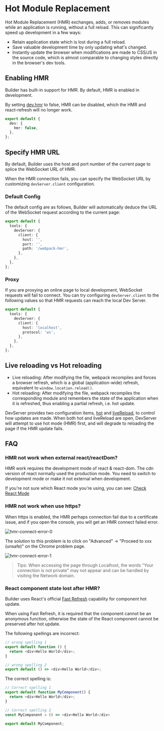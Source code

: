 # Hot Module Replacement

Hot Module Replacement (HMR) exchanges, adds, or removes modules while an application is running, without a full reload. This can significantly speed up development in a few ways:

- Retain application state which is lost during a full reload.
- Save valuable development time by only updating what's changed.
- Instantly update the browser when modifications are made to CSS/JS in the source code, which is almost comparable to changing styles directly in the browser's dev tools.

## Enabling HMR

Builder has built-in support for HMR. By default, HMR is enabled in development.

By setting [dev.hmr](/en/api/config-dev.html#devhmr) to false, HMR can be disabled, which the HMR and react-refresh will no longer work.

```ts
export default {
  dev: {
    hmr: false,
  },
};
```

## Specify HMR URL

By default, Builder uses the host and port number of the current page to splice the WebSocket URL of HMR.

When the HMR connection fails, you can specify the WebSocket URL by customizing `devServer.client` configuration.

### Default Config

The default config are as follows, Builder will automatically deduce the URL of the WebSocket request according to the current page:

```ts
export default {
  tools: {
    devServer: {
      client: {
        host: '',
        port: '',
        path: '/webpack-hmr',
      },
    },
  },
};
```

### Proxy

If you are proxying an online page to local development, WebSocket requests will fail to connect. You can try configuring `devServer.client` to the following values so that HMR requests can reach the local Dev Server.

```ts
export default {
  tools: {
    devServer: {
      client: {
        host: 'localhost',
        protocol: 'ws',
      },
    },
  },
};
```

## Live reloading vs Hot reloading

- Live reloading: After modifying the file, webpack recompiles and forces a browser refresh, which is a global (application-wide) refresh, equivalent to `window.location.reload()`.
- Hot reloading: After modifying the file, webpack recompiles the corresponding module and remembers the state of the application when it is refreshed, thus enabling a partial refresh, i.e. hot update.

DevServer provides two configuration items, [hot](/en/api/config-tools.html#hot) and [liveReload](/en/api/config-tools.html#livereload), to control how updates are made. When both hot and liveReload are open, DevServer will attempt to use hot mode (HMR) first, and will degrade to reloading the page if the HMR update fails.

## FAQ

### HMR not work when external react/reactDom?

HMR work requires the development mode of react & react-dom. The cdn version of react normally used the production mode.
You need to switch to development mode or make it not external when development.

If you're not sure which React mode you're using, you can see: [Check React Mode](https://reactjs.org/docs/optimizing-performance.html#use-the-production-build)

### HMR not work when use https?

When https is enabled, the HMR perhaps connection fail due to a certificate issue, and if you open the console, you will get an HMR connect failed error.

![hmr-connect-error-0](https://lf3-static.bytednsdoc.com/obj/eden-cn/6221eh7uhbfvhn/modern/img_v2_2f90d027-a232-4bd8-8021-dac3c651682g.jpg)

The solution to this problem is to click on "Advanced" -> "Proceed to xxx (unsafe)" on the Chrome problem page.

![hmr-connect-error-1](https://lf3-static.bytednsdoc.com/obj/eden-cn/6221eh7uhbfvhn/modern/3d2d4a38-acfe-4fe2-bdff-48b3366db481.png)

> Tips: When accessing the page through Localhost, the words "Your connection is not private" may not appear and can be handled by visiting the Network domain.

### React component state lost after HMR?

Builder uses React's official [Fast Refresh](https://github.com/pmmmwh/react-refresh-webpack-plugin) capability for component hot update.

When using Fast Refresh, it is required that the component cannot be an anonymous function, otherwise the state of the React component cannot be preserved after hot update.

The following spellings are incorrect:

```js
// wrong spelling 1
export default function () {
  return <div>Hello World</div>;
}

// wrong spelling 2
export default () => <div>Hello World</div>;
```

The correct spelling is:

```js
// Correct spelling 1
export default function MyComponent() {
  return <div>Hello World</div>;
}

// Correct spelling 2
const MyComponent = () => <div>Hello World</div>

export default MyComponent;
```
